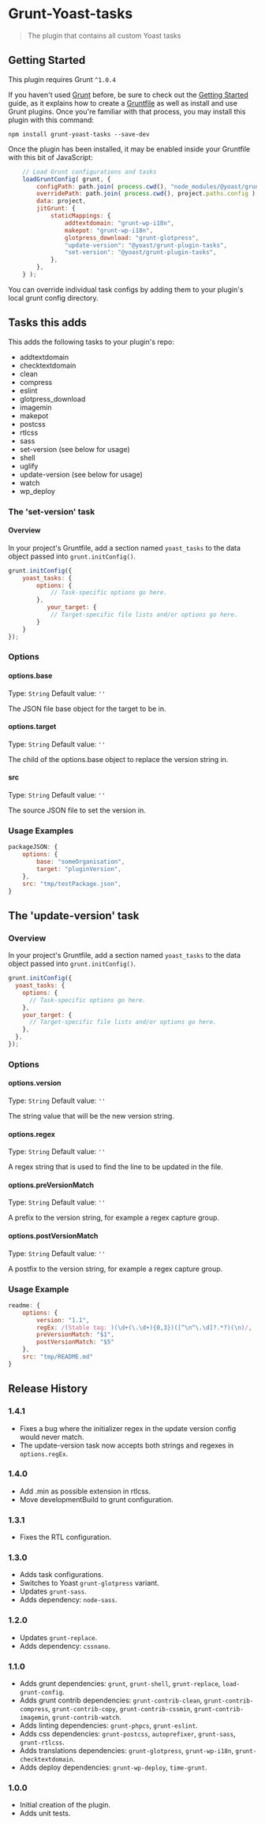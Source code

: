 # Grunt-Yoast-tasks

> The plugin that contains all custom Yoast tasks

## Getting Started
This plugin requires Grunt `^1.0.4`

If you haven't used [Grunt](http://gruntjs.com/) before, be sure to check out the [Getting Started](http://gruntjs.com/getting-started) guide, as it explains how to create a [Gruntfile](http://gruntjs.com/sample-gruntfile) as well as install and use Grunt plugins. Once you're familiar with that process, you may install this plugin with this command:

```shell
npm install grunt-yoast-tasks --save-dev
```

Once the plugin has been installed, it may be enabled inside your Gruntfile with this bit of JavaScript:

```js
	// Load Grunt configurations and tasks
	loadGruntConfig( grunt, {
		configPath: path.join( process.cwd(), "node_modules/@yoast/grunt-plugin-tasks/config/" ),
		overridePath: path.join( process.cwd(), project.paths.config ),
		data: project,
		jitGrunt: {
			staticMappings: {
				addtextdomain: "grunt-wp-i18n",
				makepot: "grunt-wp-i18n",
				glotpress_download: "grunt-glotpress",
				"update-version": "@yoast/grunt-plugin-tasks",
				"set-version": "@yoast/grunt-plugin-tasks",
			},
		},
	} );
```

You can override individual task configs by adding them to your plugin's local grunt config directory.

## Tasks this adds

This adds the following tasks to your plugin's repo:

* addtextdomain
* checktextdomain
* clean
* compress
* eslint
* glotpress_download
* imagemin
* makepot
* postcss
* rtlcss
* sass
* set-version (see below for usage)
* shell
* uglify
* update-version (see below for usage)
* watch
* wp_deploy

### The 'set-version' task

#### Overview
In your project's Gruntfile, add a section named `yoast_tasks` to the data object passed into `grunt.initConfig()`.

```js
grunt.initConfig({
    yoast_tasks: {
        options: {
            // Task-specific options go here.
        },
           your_target: {
            // Target-specific file lists and/or options go here.
        }
    }
});
```

### Options

#### options.base
Type: `String`
Default value: `''`

The JSON file base object for the target to be in.

#### options.target
Type: `String`
Default value: `''`

The child of the options.base object to replace the version string in.

#### src
Type: `String`
Default value: `''`

The source JSON file to set the version in.

### Usage Examples

```js
packageJSON: {
	options: {
	    base: "someOrganisation",
	    target: "pluginVersion",
	},
	src: "tmp/testPackage.json",
}
```


## The 'update-version' task

### Overview
In your project's Gruntfile, add a section named `yoast_tasks` to the data object passed into `grunt.initConfig()`.

```js
grunt.initConfig({
  yoast_tasks: {
    options: {
      // Task-specific options go here.
    },
    your_target: {
      // Target-specific file lists and/or options go here.
    },
  },
});
```

### Options

#### options.version
Type: `String`
Default value: `''`

The string value that will be the new version string.

#### options.regex
Type: `String`
Default value: `''`

A regex string that is used to find the line to be updated in the file.

#### options.preVersionMatch
Type: `String`
Default value: `''`

A prefix to the version string, for example a regex capture group.
#### options.postVersionMatch
Type: `String`
Default value: `''`

A postfix to the version string, for example a regex capture group.

### Usage Example
```js
readme: {
	options: {
	    version: "1.1",
	    regEx: /(Stable tag: )(\d+(\.\d+){0,3})([^\n^\.\d]?.*?)(\n)/,
	    preVersionMatch: "$1",
	    postVersionMatch: "$5"
	},
    src: "tmp/README.md"
}
```

## Release History
### 1.4.1
- Fixes a bug where the initializer regex in the update version config would never match.
- The update-version task now accepts both strings and regexes in `options.regEx`.

### 1.4.0
- Add .min as possible extension in rtlcss.
- Move developmentBuild to grunt configuration.

### 1.3.1
- Fixes the RTL configuration.

### 1.3.0
- Adds task configurations.
- Switches to Yoast `grunt-glotpress` variant.
- Updates `grunt-sass`.
- Adds dependency: `node-sass`.

### 1.2.0
- Updates `grunt-replace`.
- Adds dependency: `cssnano`.

### 1.1.0
- Adds grunt dependencies: `grunt`, `grunt-shell`, `grunt-replace`, `load-grunt-config`.
- Adds grunt contrib dependencies: `grunt-contrib-clean`, `grunt-contrib-compress`, `grunt-contrib-copy`, `grunt-contrib-cssmin`, `grunt-contrib-imagemin`, `grunt-contrib-watch`.
- Adds linting dependencies: `grunt-phpcs`, `grunt-eslint`.
- Adds css dependencies: `grunt-postcss`, `autoprefixer`, `grunt-sass`, `grunt-rtlcss`.
- Adds translations dependencies: `grunt-glotpress`, `grunt-wp-i18n`, `grunt-checktextdomain`.
- Adds deploy dependencies: `grunt-wp-deploy`, `time-grunt`.

### 1.0.0
- Initial creation of the plugin.
- Adds unit tests.
